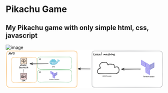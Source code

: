 # Pikachu Game
## My Pikachu game with only simple html, css, javascript
![image](https://github.com/user-attachments/assets/0fcbe295-a2a7-4bd2-bc6c-993c2e427ffa)
![alt text](image.png)

